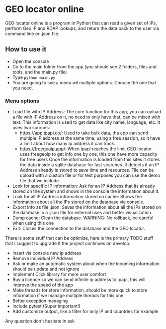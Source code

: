 # GEO locator online
GEO locator online is a program in Python that can read a given set of IPs, perform Geo IP and RDAP lookups, and return the data back to the user via command line or .json file.

## How to use it
- Open the console
- Go to the main folder from the app (you should see 2 folders, files and tools, and the main.py file)
- Type `python main.py`
- You are going to see a menu wil multiple options. Choose the one that you need.

### Menu options
* Load file with IP Address:
    The core function for this app, you can upload a file with IP Address on it, no need to only have that, can be mixed with text. 
    This information is used to get data like city name, language, etc. 
    It uses two sources:
    - https://app.ipapi.co/: Used to take bulk data, tha app can send multiple IP address at the same time, using a free session, so it have a limit about how many ip address it can track.
    - https://freegeoip.app/: When ipapi reaches the limit GEO locator uses freegeoip to get info one by one, this one have more capacity for free users
    Once the information is loaded from this sites it stores the data inside a sqlite database for fast searches. It detects if an IP Address already is stored to save time and resources.
    File can be upload with a custom file or for test purposes you can use the demo file that we include.
* Look for specific IP information:
    Ask for an IP Address that its already stored on the system and shows in the console the information about it. 
* Look for all IP Address information stored on cache:
    Shows the information about all the IPs stored on the database via console. 
* Export info as file .json:
    Saves the information about all the IPs stored on the database in a .json file for external uses and better visualization.
* Dump cache:
    Clean the database. WARNING: No rollback, be careful when using this one
* Exit:
    Closes the connection to the database and the GEO locator.
 
    
There is some stuff that can be optimize, here is the primary TODO stuff that i suggest to upgrade if the project continues on develop:
- Insert via console new ip address
- Remove individual IP Address
- Ask or make an automatic system about when the incoming information should be update and not ignore
- Implement Click library for more user comfort
- Buy a licence so we can send infinite ip address to ipapi, this will improve the speed of the app
- Make threads for store information, should be more quick to store information if we manage multiple threads for this one
- Better exception managing
- Include pytest (Super important!)
- Add customize output, like a filter for only IP and countries for example

Any question don't hesitate in ask

